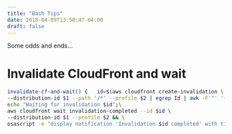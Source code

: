 ```yaml
---
title: "Bash Tips"
date: 2018-04-09T13:50:47-04:00
draft: false
---
```


Some odds and ends...

<!--more-->

# Invalidate CloudFront and wait

```bash
invalidate-cf-and-wait() {   id=$(aws cloudfront create-invalidation \
--distribution-id $1 --path '/*' --profile $2 | egrep Id | awk -F'"' '{ print $4}' ); \
echo "Waiting for invalidation $id";\
aws cloudfront wait invalidation-completed --id $id \
--distribution-id $1 --profile $2 && \
osascript -e "display notification 'Invalidation $id completed' with title 'CF Invalidation'" ; }
```